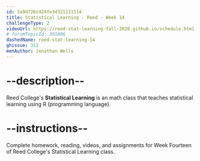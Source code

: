 ```yaml
---
id: 5a9d726c424fe3d321111114
title: Statistical Learning - Reed - Week 14
challengeType: 2
videoUrl: https://reed-stat-learning-fall-2020.github.io/schedule.html
# forumTopicId: 301086
dashedName: reed-stat-learning-14
ghissue: 311
menAuthor: Jonathan Wells
---
```


# --description--

Reed College's __Statistical Learning__ is an math class that teaches statistical learning using R (programming language).

# --instructions--

Complete homework, reading, videos, and assignments for Week Fourteen of Reed College's Statistical Learning class.